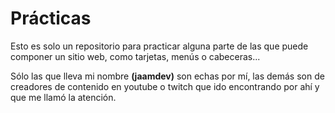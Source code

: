 # Prácticas

Esto es solo un repositorio para practicar alguna parte de las que puede componer un sitio web, como tarjetas, menús o cabeceras...

Sólo las que lleva mi nombre **(jaamdev)** son echas por mí, las demás son de creadores de contenido en youtube o twitch que ido encontrando por ahí y que me llamó la atención.
